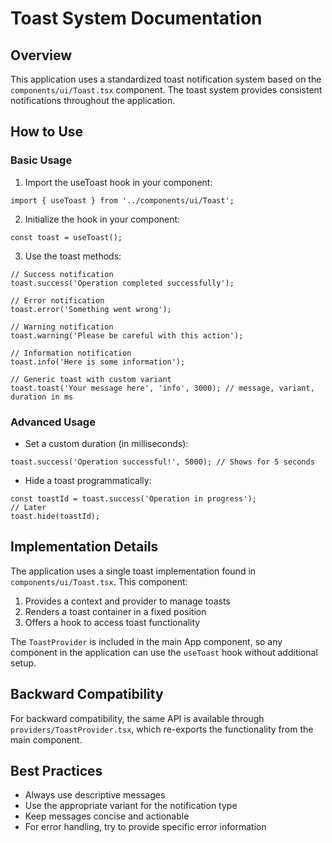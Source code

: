 # Toast System Documentation

## Overview

This application uses a standardized toast notification system based on the `components/ui/Toast.tsx` component. The toast system provides consistent notifications throughout the application.

## How to Use

### Basic Usage

1. Import the useToast hook in your component:
```tsx
import { useToast } from '../components/ui/Toast';
```

2. Initialize the hook in your component:
```tsx
const toast = useToast();
```

3. Use the toast methods:
```tsx
// Success notification
toast.success('Operation completed successfully');

// Error notification
toast.error('Something went wrong');

// Warning notification
toast.warning('Please be careful with this action');

// Information notification
toast.info('Here is some information');

// Generic toast with custom variant
toast.toast('Your message here', 'info', 3000); // message, variant, duration in ms
```

### Advanced Usage

- Set a custom duration (in milliseconds):
```tsx
toast.success('Operation successful!', 5000); // Shows for 5 seconds
```

- Hide a toast programmatically:
```tsx
const toastId = toast.success('Operation in progress');
// Later
toast.hide(toastId);
```

## Implementation Details

The application uses a single toast implementation found in `components/ui/Toast.tsx`. This component:

1. Provides a context and provider to manage toasts
2. Renders a toast container in a fixed position
3. Offers a hook to access toast functionality

The `ToastProvider` is included in the main App component, so any component in the application can use the `useToast` hook without additional setup.

## Backward Compatibility

For backward compatibility, the same API is available through `providers/ToastProvider.tsx`, which re-exports the functionality from the main component.

## Best Practices

- Always use descriptive messages
- Use the appropriate variant for the notification type
- Keep messages concise and actionable
- For error handling, try to provide specific error information 